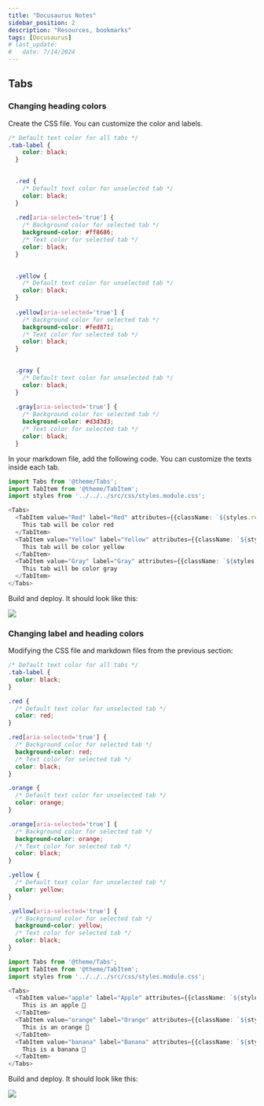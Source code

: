 ```yaml
---
title: "Docusaurus Notes"
sidebar_position: 2
description: "Resources, bookmarks"
tags: [Docusaurus]
# last_update:
#   date: 7/14/2024
---
```



## Tabs 

### Changing heading colors 

Create the CSS file. You can customize the color and labels.

```css title="styles.modulus.css"
/* Default text color for all tabs */
.tab-label {
    color: black;
  }
  

  .red {
    /* Default text color for unselected tab */
    color: black;
  }
  
  .red[aria-selected='true'] {
    /* Background color for selected tab */
    background-color: #ff8686;
    /* Text color for selected tab */
    color: black;
  }

  
  .yellow {
    /* Default text color for unselected tab */
    color: black;
  }
  
  .yellow[aria-selected='true'] {
    /* Background color for selected tab */
    background-color: #fed871;
    /* Text color for selected tab */
    color: black;
  }
  

  .gray {
    /* Default text color for unselected tab */
    color: black;
  }
  
  .gray[aria-selected='true'] {
    /* Background color for selected tab */
    background-color: #d3d3d3;
    /* Text color for selected tab */
    color: black;
  }
```

In your markdown file, add the following code. You can customize the texts inside each tab.

```typescript title="filename.md"
import Tabs from '@theme/Tabs';
import TabItem from '@theme/TabItem';
import styles from '../../../src/css/styles.module.css';

<Tabs>
  <TabItem value="Red" label="Red" attributes={{className: `${styles.red} ${styles['tab-label']}`}}>
    This tab will be color red
  </TabItem>
  <TabItem value="Yellow" label="Yellow" attributes={{className: `${styles.yellow} ${styles['tab-label']}`}}>
    This tab will be color yellow
  </TabItem>
  <TabItem value="Gray" label="Gray" attributes={{className: `${styles.gray} ${styles['tab-label']}`}}>
    This tab will be color gray
  </TabItem>
</Tabs> 
```

Build and deploy. It should look like this:

![](/gif/docs/changing-heading-colors-for-tabs.gif)


### Changing label and heading colors 

Modifying the CSS file and markdown files from the previous section:

```css title="styles.modulus.css"
/* Default text color for all tabs */
.tab-label {
  color: black;
}

.red {
  /* Default text color for unselected tab */
  color: red;
}

.red[aria-selected='true'] {
  /* Background color for selected tab */
  background-color: red;
  /* Text color for selected tab */
  color: black;
}

.orange {
  /* Default text color for unselected tab */
  color: orange;
}

.orange[aria-selected='true'] {
  /* Background color for selected tab */
  background-color: orange;
  /* Text color for selected tab */
  color: black;
}

.yellow {
  /* Default text color for unselected tab */
  color: yellow;
}

.yellow[aria-selected='true'] {
  /* Background color for selected tab */
  background-color: yellow;
  /* Text color for selected tab */
  color: black;
}
```

```typescript title="filename.md"
import Tabs from '@theme/Tabs';
import TabItem from '@theme/TabItem';
import styles from '../../../src/css/styles.module.css';

<Tabs>
  <TabItem value="apple" label="Apple" attributes={{className: `${styles.red} ${styles['tab-label']}`}}>
    This is an apple 🍎
  </TabItem>
  <TabItem value="orange" label="Orange" attributes={{className: `${styles.orange} ${styles['tab-label']}`}}>
    This is an orange 🍊
  </TabItem>
  <TabItem value="banana" label="Banana" attributes={{className: `${styles.yellow} ${styles['tab-label']}`}}>
    This is a banana 🍌
  </TabItem>
</Tabs>
```

Build and deploy. It should look like this:

![](/gif/docs/changing-heading-colors-for-tabs.gif)
